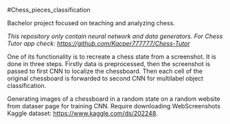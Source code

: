 #Chess_pieces_classification

Bachelor project focused on teaching and analyzing chess.

<i>This repository only contain neural network and data generators. For Chess Tutor app check: https://github.com/Kacper777777/Chess-Tutor</i>

One of its functionality is to recreate a chess state from a screenshot. It is done in three steps. Firstly data is preprocessed, then the screenshot is passed to first CNN to localize the chessboard. Then each cell of the original chessboard is forwarded to second CNN for multilabel object classification. 

Generating images of a chessboard in a random state on a random website from dataser page for training CNN. Require downloading WebScreenshots Kaggle dataset: https://www.kaggle.com/ds/202248.
